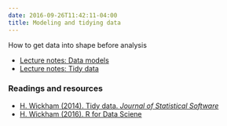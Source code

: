 ```yaml
---
date: 2016-09-26T11:42:11-04:00
title: Modeling and tidying data
---
```


How to get data into shape before analysis

- [Lecture notes: Data models](DataModels/)
- [Lecture notes: Tidy data](tidy_data/)  

### Readings and resources

- [H. Wickham (2014). Tidy data. _Journal of Statistical Software_](file:///Users/hcorrada/Downloads/v59i10.pdf)  
- [H. Wickham (2016). R for Data Sciene](http://r4ds.had.co.nz/)
